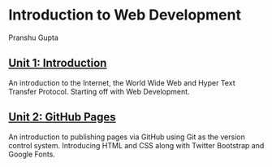 # Introduction to Web Development
Pranshu Gupta

## [Unit 1: Introduction](Introduction.md)
An introduction to the Internet, the World Wide Web and Hyper Text Transfer Protocol. Starting off with Web Development.

## [Unit 2: GitHub Pages](GitHub_Pages.md)
An introduction to publishing pages via GitHub using Git as the version control system. Introducing HTML and CSS along with Twitter Bootstrap and Google Fonts.